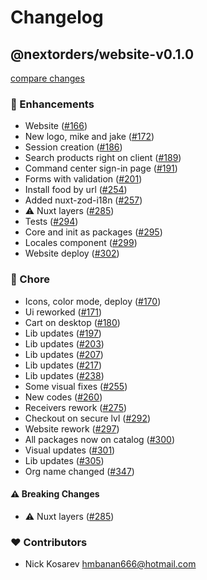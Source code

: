 # Changelog


## @nextorders/website-v0.1.0

[compare changes](https://github.com/nextorders/food/compare/@nextorders/website-v0.0.0...@nextorders/website-v0.1.0)

### 🚀 Enhancements

- Website ([#166](https://github.com/nextorders/food/pull/166))
- New logo, mike and jake ([#172](https://github.com/nextorders/food/pull/172))
- Session creation ([#186](https://github.com/nextorders/food/pull/186))
- Search products right on client ([#189](https://github.com/nextorders/food/pull/189))
- Command center sign-in page ([#191](https://github.com/nextorders/food/pull/191))
- Forms with validation ([#201](https://github.com/nextorders/food/pull/201))
- Install food by url ([#254](https://github.com/nextorders/food/pull/254))
- Added nuxt-zod-i18n ([#257](https://github.com/nextorders/food/pull/257))
- ⚠️  Nuxt layers ([#285](https://github.com/nextorders/food/pull/285))
- Tests ([#294](https://github.com/nextorders/food/pull/294))
- Core and init as packages ([#295](https://github.com/nextorders/food/pull/295))
- Locales component ([#299](https://github.com/nextorders/food/pull/299))
- Website deploy ([#302](https://github.com/nextorders/food/pull/302))

### 🏡 Chore

- Icons, color mode, deploy ([#170](https://github.com/nextorders/food/pull/170))
- Ui reworked ([#171](https://github.com/nextorders/food/pull/171))
- Cart on desktop ([#180](https://github.com/nextorders/food/pull/180))
- Lib updates ([#197](https://github.com/nextorders/food/pull/197))
- Lib updates ([#203](https://github.com/nextorders/food/pull/203))
- Lib updates ([#207](https://github.com/nextorders/food/pull/207))
- Lib updates ([#217](https://github.com/nextorders/food/pull/217))
- Lib updates ([#238](https://github.com/nextorders/food/pull/238))
- Some visual fixes ([#255](https://github.com/nextorders/food/pull/255))
- New codes ([#260](https://github.com/nextorders/food/pull/260))
- Receivers rework ([#275](https://github.com/nextorders/food/pull/275))
- Checkout on secure lvl ([#292](https://github.com/nextorders/food/pull/292))
- Website rework ([#297](https://github.com/nextorders/food/pull/297))
- All packages now on catalog ([#300](https://github.com/nextorders/food/pull/300))
- Visual updates ([#301](https://github.com/nextorders/food/pull/301))
- Lib updates ([#305](https://github.com/nextorders/food/pull/305))
- Org name changed ([#347](https://github.com/nextorders/food/pull/347))

#### ⚠️ Breaking Changes

- ⚠️  Nuxt layers ([#285](https://github.com/nextorders/food/pull/285))

### ❤️ Contributors

- Nick Kosarev <hmbanan666@hotmail.com>

